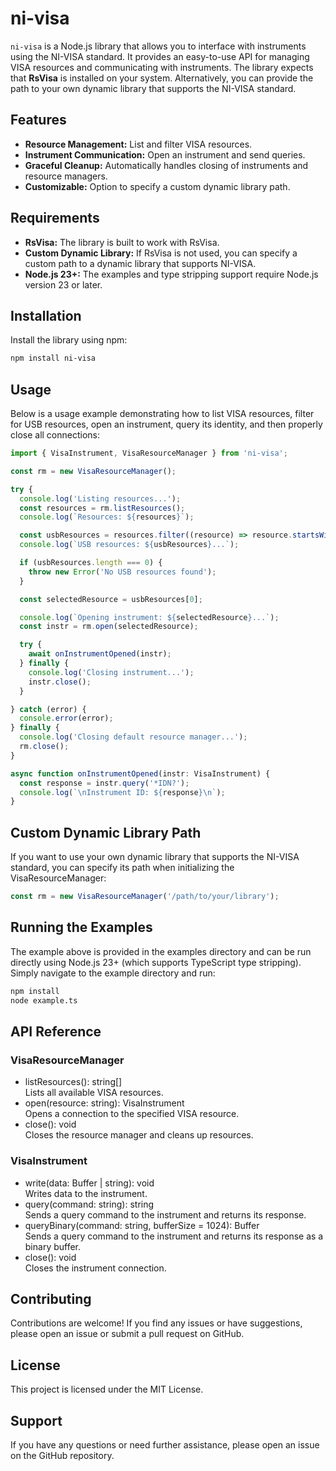 # ni-visa

`ni-visa` is a Node.js library that allows you to interface with instruments using the NI-VISA standard. It provides an easy-to-use API for managing VISA resources and communicating with instruments. The library expects that **RsVisa** is installed on your system. Alternatively, you can provide the path to your own dynamic library that supports the NI-VISA standard.

## Features

- **Resource Management:** List and filter VISA resources.
- **Instrument Communication:** Open an instrument and send queries.
- **Graceful Cleanup:** Automatically handles closing of instruments and resource managers.
- **Customizable:** Option to specify a custom dynamic library path.

## Requirements

- **RsVisa:** The library is built to work with RsVisa.  
- **Custom Dynamic Library:** If RsVisa is not used, you can specify a custom path to a dynamic library that supports NI-VISA.
- **Node.js 23+:** The examples and type stripping support require Node.js version 23 or later.

## Installation

Install the library using npm:

```bash
npm install ni-visa
```

## Usage

Below is a usage example demonstrating how to list VISA resources, filter for USB resources, open an instrument, query its identity, and then properly close all connections:

```javascript
import { VisaInstrument, VisaResourceManager } from 'ni-visa';

const rm = new VisaResourceManager();

try {
  console.log('Listing resources...');
  const resources = rm.listResources();
  console.log(`Resources: ${resources}`);

  const usbResources = resources.filter((resource) => resource.startsWith('USB'));
  console.log(`USB resources: ${usbResources}...`);

  if (usbResources.length === 0) {
    throw new Error('No USB resources found');
  }

  const selectedResource = usbResources[0];

  console.log(`Opening instrument: ${selectedResource}...`);
  const instr = rm.open(selectedResource);

  try {
    await onInstrumentOpened(instr);
  } finally {
    console.log('Closing instrument...');
    instr.close();
  }

} catch (error) {
  console.error(error);
} finally {
  console.log('Closing default resource manager...');
  rm.close();
}

async function onInstrumentOpened(instr: VisaInstrument) {
  const response = instr.query('*IDN?');
  console.log(`\nInstrument ID: ${response}\n`);
}
```

## Custom Dynamic Library Path

If you want to use your own dynamic library that supports the NI-VISA standard, you can specify its path when initializing the VisaResourceManager:

```javascript
const rm = new VisaResourceManager('/path/to/your/library');
```

## Running the Examples

The example above is provided in the examples directory and can be run directly using Node.js 23+ (which supports TypeScript type stripping). Simply navigate to the example directory and run:

```bash
npm install
node example.ts
```

## API Reference

### VisaResourceManager

* listResources(): string[]  
  Lists all available VISA resources.
* open(resource: string): VisaInstrument  
  Opens a connection to the specified VISA resource.
* close(): void  
  Closes the resource manager and cleans up resources.

### VisaInstrument

* write(data: Buffer | string): void  
  Writes data to the instrument.
* query(command: string): string  
  Sends a query command to the instrument and returns its response.
* queryBinary(command: string, bufferSize = 1024): Buffer  
  Sends a query command to the instrument and returns its response as a binary buffer.
* close(): void  
  Closes the instrument connection.

## Contributing

Contributions are welcome! If you find any issues or have suggestions, please open an issue or submit a pull request on GitHub.

## License

This project is licensed under the MIT License.

## Support

If you have any questions or need further assistance, please open an issue on the GitHub repository.
